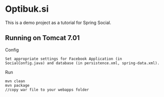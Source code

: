 Optibuk.si
===========

This is a demo project as a tutorial for Spring Social.

Running on Tomcat 7.01
----------------------
Config

    Set appropriate settings for Facebook Application (in SocialConfig.java) and database (in persistence.xml, spring-data.xml).

Run

    mvn clean
    mvn package
    //copy war file to your webapps folder